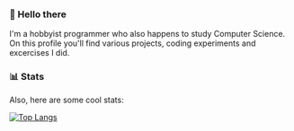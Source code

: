 ### 👋 Hello there <!-- General Kenobi -->

I'm a hobbyist programmer who also happens to study Computer Science.
On this profile you'll find various projects, coding experiments and excercises I did.

### 📊 Stats

Also, here are some cool stats:

[![Top Langs](https://github-readme-stats.vercel.app/api/top-langs/?username=dasdawidt&layout=compact&theme=transparent&hide_border=true&title_color=adbac7&text_color=adbac7)](https://github.com/anuraghazra/github-readme-stats)
